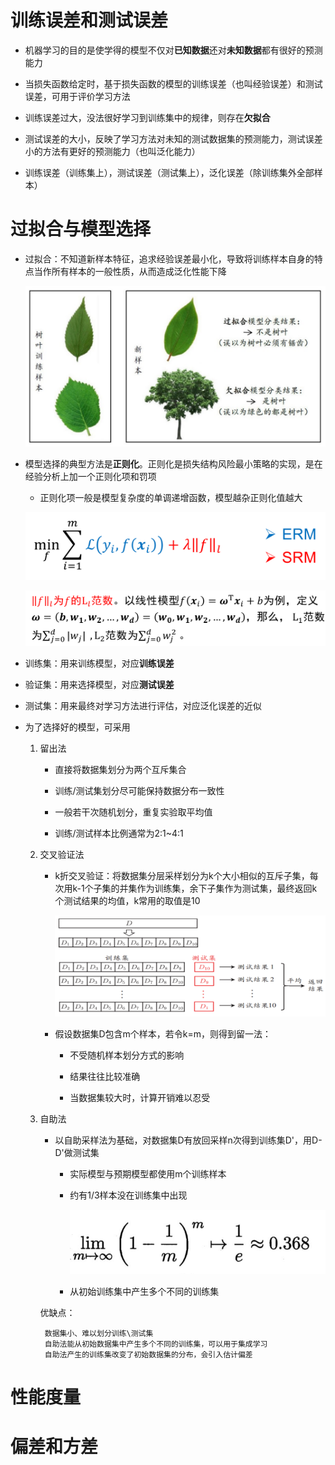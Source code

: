 # 训练误差和测试误差
* 机器学习的目的是使学得的模型不仅对**已知数据**还对**未知数据**都有很好的预测能力

* 当损失函数给定时，基于损失函数的模型的训练误差（也叫经验误差）和测试误差，可用于评价学习方法

* 训练误差过大，没法很好学习到训练集中的规律，则存在**欠拟合**

* 测试误差的大小，反映了学习方法对未知的测试数据集的预测能力，测试误差小的方法有更好的预测能力（也叫泛化能力）

* 训练误差（训练集上），测试误差（测试集上），泛化误差（除训练集外全部样本）

# 过拟合与模型选择
* 过拟合：不知道新样本特征，追求经验误差最小化，导致将训练样本自身的特点当作所有样本的一般性质，从而造成泛化性能下降

    ![Alt text](image-163.png)    

* 模型选择的典型方法是**正则化**。正则化是损失结构风险最小策略的实现，是在经验分析上加一个正则化项和罚项
    * 正则化项一般是模型复杂度的单调递增函数，模型越杂正则化值越大

    ![Alt text](image-166.png)

    ![Alt text](image-170.png)   

* 训练集：用来训练模型，对应**训练误差**

* 验证集：用来选择模型，对应**测试误差**

* 测试集：用来最终对学习方法进行评估，对应泛化误差的近似

* 为了选择好的模型，可采用
    1. 留出法
        * 直接将数据集划分为两个互斥集合

        * 训练/测试集划分尽可能保持数据分布一致性
        
        * 一般若干次随机划分，重复实验取平均值
        
        * 训练/测试样本比例通常为2:1~4:1

    2. 交叉验证法
        * k折交叉验证：将数据集分层采样划分为k个大小相似的互斥子集，每次用k-1个子集的并集作为训练集，余下子集作为测试集，最终返回k个测试结果的均值，k常用的取值是10

            ![Alt text](image-171.png)

        * 假设数据集D包含m个样本，若令k=m，则得到留一法：
            * 不受随机样本划分方式的影响

            * 结果往往比较准确

            * 当数据集较大时，计算开销难以忍受
    
    3. 自助法
        * 以自助采样法为基础，对数据集D有放回采样n次得到训练集D'，用D-D'做测试集
            * 实际模型与预期模型都使用m个训练样本

            * 约有1/3样本没在训练集中出现

                ![Alt text](image-172.png)

            * 从初始训练集中产生多个不同的训练集
        
        优缺点：

            数据集小、难以划分训练\测试集
            自助法能从初始数据集中产生多个不同的训练集，可以用于集成学习
            自助法产生的训练集改变了初始数据集的分布，会引入估计偏差
# 性能度量

# 偏差和方差

